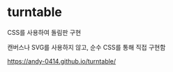 # turntable
CSS를 사용하여 돌림판 구현

캔버스나 SVG를 사용하지 않고, 순수 CSS를 통해 직접 구현함

https://andy-0414.github.io/turntable/
